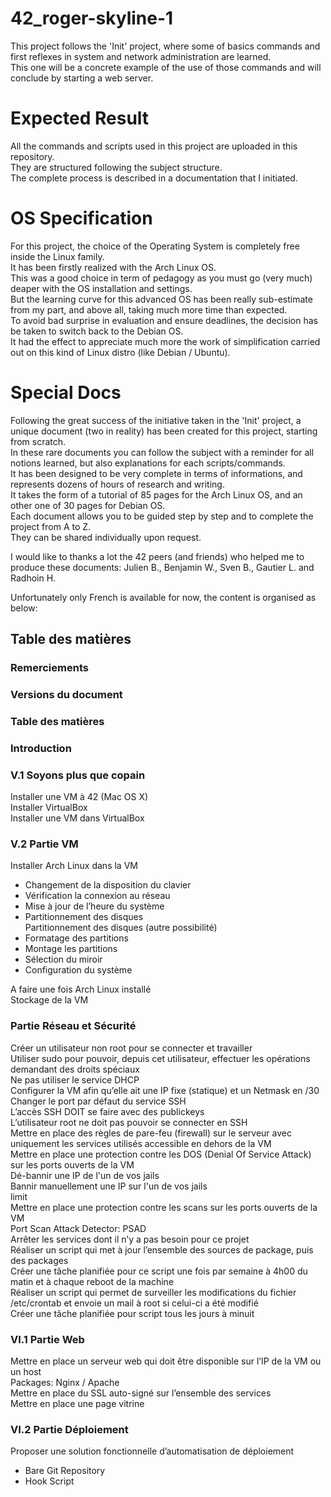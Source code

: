 # 42_roger-skyline-1
This project follows the 'Init' project, where some of basics commands and first reflexes in system and network administration are learned.  
This one will be a concrete example of the use of those commands and will conclude by starting a web server. 

# Expected Result
All the commands and scripts used in this project are uploaded in this repository.  
They are structured following the subject structure.  
The complete process is described in a documentation that I initiated.

# OS Specification
For this project, the choice of the Operating System is completely free inside the Linux family.  
It has been firstly realized with the Arch Linux OS.  
This was a good choice in term of pedagogy as you must go (very much) deaper with the OS installation and settings.  
But the learning curve for this advanced OS has been really sub-estimate from my part, and above all, taking much more time than expected.  
To avoid bad surprise in evaluation and ensure deadlines, the decision has be taken to switch back to the Debian OS.  
It had the effect to appreciate much more the work of simplification carried out on this kind of Linux distro (like Debian / Ubuntu).

# Special Docs
Following the great success of the initiative taken in the 'Init' project, a unique document (two in reality) has been created for this project, starting from scratch.  
In these rare documents you can follow the subject with a reminder for all notions learned, but also explanations for each scripts/commands.  
It has been designed to be very complete in terms of informations, and represents dozens of hours of research and writing.  
It takes the form of a tutorial of 85 pages for the Arch Linux OS, and an other one of 30 pages for Debian OS.  
Each document allows you to be guided step by step and to complete the project from A to Z.  
They can be shared individually upon request.  

I would like to thanks a lot the 42 peers (and friends) who helped me to produce these documents: Julien B., Benjamin W., Sven B., Gautier L. and Radhoin H.  

Unfortunately only French is available for now, the content is organised as below:

## Table des matières

### Remerciements
### Versions du document
### Table des matières
### Introduction
### V.1 Soyons plus que copain
Installer une VM à 42 (Mac OS X)  
Installer VirtualBox  
Installer une VM dans VirtualBox  
### V.2 Partie VM
Installer Arch Linux dans la VM  
- Changement de la disposition du clavier  
- Vérification la connexion au réseau  
- Mise à jour de l’heure du système  
- Partitionnement des disques  
Partitionnement des disques (autre possibilité)  
- Formatage des partitions  
- Montage les partitions  
- Sélection du miroir  
- Configuration du système  

A faire une fois Arch Linux installé  
Stockage de la VM  
### Partie Réseau et Sécurité
Créer un utilisateur non root pour se connecter et travailler  
Utiliser sudo pour pouvoir, depuis cet utilisateur, effectuer les opérations demandant des droits spéciaux  
Ne pas utiliser le service DHCP  
Configurer la VM afin qu’elle ait une IP fixe (statique) et un Netmask en /30  
Changer le port par défaut du service SSH  
L’accès SSH DOIT se faire avec des publickeys  
L’utilisateur root ne doit pas pouvoir se connecter en SSH  
Mettre en place des règles de pare-feu (firewall) sur le serveur avec uniquement les services utilisés accessible en dehors de la VM  
Mettre en place une protection contre les DOS (Denial Of Service Attack) sur les ports ouverts de la VM  
Dé-bannir une IP de l'un de vos jails  
Bannir manuellement une IP sur l'un de vos jails  
limit  
Mettre en place une protection contre les scans sur les ports ouverts de la VM  
Port Scan Attack Detector: PSAD  
Arrêter les services dont il n’y a pas besoin pour ce projet  
Réaliser un script qui met à jour l’ensemble des sources de package, puis des packages  
Créer une tâche planifiée pour ce script une fois par semaine à 4h00 du matin et à chaque reboot de la machine  
Réaliser un script qui permet de surveiller les modifications du fichier /etc/crontab et envoie un mail à root si celui-ci a été modifié  
Créer une tâche planifiée pour script tous les jours à minuit  
### VI.1 Partie Web
Mettre en place un serveur web qui doit être disponible sur l’IP de la VM ou un host  
Packages: Nginx / Apache  
Mettre en place du SSL auto-signé sur l’ensemble des services  
Mettre en place une page vitrine  
### VI.2 Partie Déploiement
Proposer une solution fonctionnelle d’automatisation de déploiement  
- Bare Git Repository
- Hook Script
